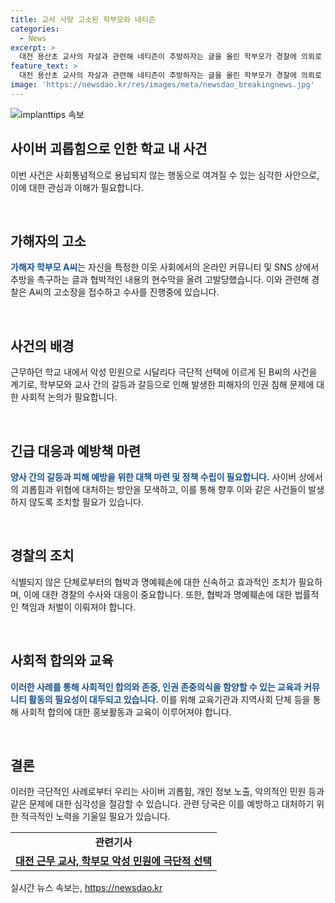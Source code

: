 ```yaml
---
title: 교사 사망 고소된 학부모와 네티즌
categories:
  - News
excerpt: >
  대전 용산초 교사의 자살과 관련해 네티즌이 추방하자는 글을 올린 학부모가 경찰에 의뢰로 수사를 받고 있습니다. A씨는 SNS와 온라인 커뮤니티에서 자신을 특정하여 협박성 글을 올린 이들을 고소하고, 현재 경찰이 수사 중에 있습니다. 교사 B씨의 자살에 대한 악성 민원과 관련해 경찰은 학부모 8명을 포함한 10명에 대해 무혐의를 내렸습니다.
feature_text: >
  대전 용산초 교사의 자살과 관련해 네티즌이 추방하자는 글을 올린 학부모가 경찰에 의뢰로 수사를 받고 있습니다. A씨는 SNS와 온라인 커뮤니티에서 자신을 특정하여 협박성 글을 올린 이들을 고소하고, 현재 경찰이 수사 중에 있습니다. 교사 B씨의 자살에 대한 악성 민원과 관련해 경찰은 학부모 8명을 포함한 10명에 대해 무혐의를 내렸습니다.
image: 'https://newsdao.kr/res/images/meta/newsdao_breakingnews.jpg'
---
```


<p><img src="https://newsdao.kr/res/images/meta/newsdao_breakingnews.jpg" alt="implanttips 속보" /></p>

<h2 data-ke-size="size26">사이버 괴롭힘으로 인한 학교 내 사건</h2>

<p>이번 사건은 사회통념적으로 용납되지 않는 행동으로 여겨질 수 있는 심각한 사안으로, 이에 대한 관심과 이해가 필요합니다. </p>

<p data-ke-size="size16">&nbsp;</p>

<h2 data-ke-size="size24">가해자의 고소</h2>

<p><b><span style="color: #1a5490;">가해자 학부모 A씨</span></b>는 자신을 특정한 이웃 사회에서의 온라인 커뮤니티 및 SNS 상에서 추방을 촉구하는 글과 협박적인 내용의 현수막을 올려 고발당했습니다. 이와 관련해 경찰은 A씨의 고소장을 접수하고 수사를 진행중에 있습니다.</p>

<p data-ke-size="size16">&nbsp;</p>

<h2 data-ke-size="size24">사건의 배경</h2>

<p>근무하던 학교 내에서 악성 민원으로 시달리다 극단적 선택에 이르게 된 B씨의 사건을 계기로, 학부모와 교사 간의 갈등과 갈등으로 인해 발생한 피해자의 인권 침해 문제에 대한 사회적 논의가 필요합니다.</p>

<p data-ke-size="size16">&nbsp;</p>

<h2 data-ke-size="size24">긴급 대응과 예방책 마련</h2>

<p><b><span style="color: #1a5490;">양사 간의 갈등과 피해 예방을 위한 대책 마련 및 정책 수립이 필요합니다.</span></b> 사이버 상에서의 괴롭힘과 위협에 대처하는 방안을 모색하고, 이를 통해 향후 이와 같은 사건들이 발생하지 않도록 조치할 필요가 있습니다.</p>

<p data-ke-size="size16">&nbsp;</p>

<h2 data-ke-size="size24">경찰의 조치</h2>

<p>식별되지 않은 단체로부터의 협박과 명예훼손에 대한 신속하고 효과적인 조치가 필요하며, 이에 대한 경찰의 수사와 대응이 중요합니다. 또한, 협박과 명예훼손에 대한 법률적인 책임과 처벌이 이뤄져야 합니다.</p>

<p data-ke-size="size16">&nbsp;</p>

<h2 data-ke-size="size24">사회적 합의와 교육</h2>

<p><b><span style="color: #1a5490;">이러한 사례를 통해 사회적인 합의와 존중, 인권 존중의식을 함양할 수 있는 교육과 커뮤니티 활동의 필요성이 대두되고 있습니다.</span></b> 이를 위해 교육기관과 지역사회 단체 등을 통해 사회적 합의에 대한 홍보활동과 교육이 이루어져야 합니다.</p>

<p data-ke-size="size16">&nbsp;</p>

<h2 data-ke-size="size24">결론</h2>

<p>이러한 극단적인 사례로부터 우리는 사이버 괴롭힘, 개인 정보 노출, 악의적인 민원 등과 같은 문제에 대한 심각성을 절감할 수 있습니다. 관련 당국은 이를 예방하고 대처하기 위한 적극적인 노력을 기울일 필요가 있습니다.</p>

<table>
   <tbody>
      <tr>
         <td style="text-align: center; height: 17px;"><b>관련기사</b></td>
      </tr>
      <tr>
         <td style="text-align: center; height: 17px;"><a href="https://www.edaily.co.kr/news/read?newsId=01277046625966384&mediaCodeNo=257" target="_blank"><b>대전 근무 교사, 학부모 악성 민원에 극단적 선택</b></a></td>
      </tr>
   </tbody>
</table>
실시간 뉴스 속보는, <a href="https://newsdao.kr" rel="dofollow">https://newsdao.kr</a>


